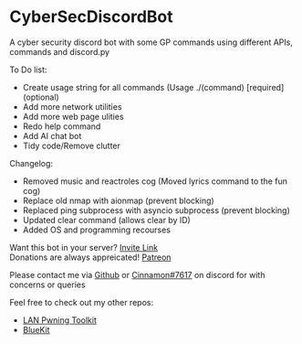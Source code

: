 # CyberSecDiscordBot

A cyber security discord bot with some GP commands using different APIs, commands and discord.py

To Do list:  
* Create usage string for all commands (Usage ./(command) [required] (optional)
* Add more network utilities
* Add more web page ulities
* Redo help command
* Add AI chat bot
* Tidy code/Remove clutter

Changelog:
* Removed music and reactroles cog (Moved lyrics command to the fun cog)
* Replace old nmap with aionmap (prevent blocking)
* Replaced ping subprocess with asyncio subprocess (prevent blocking)
* Updated clear command (allows clear by ID)
* Added OS and programming recourses

Want this bot in your server? [Invite Link](https://bit.ly/3fGmftl)  
Donations are always appreicated! [Patreon](https://www.patreon.com/cinnamon1212)  
  
Please contact me via [Github](https://github.com/Cinnamon1212/) or [Cinnamon#7617](https://discord.com/users/292382410530750466/) on discord for with concerns or queries

Feel free to check out my other repos:  
* [LAN Pwning Toolkit](https://github.com/Cinnamon1212/LAN_Pwning_Toolkit)
* [BlueKit](https://github.com/Cinnamon1212/BlueKit)

